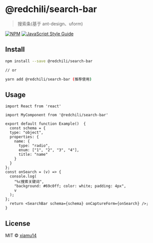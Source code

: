 # @redchili/search-bar

> 搜索条(基于 ant-design、uform)

[![NPM](https://img.shields.io/npm/v/search-bar.svg)](https://www.npmjs.com/package/search-bar) [![JavaScript Style Guide](https://img.shields.io/badge/code_style-standard-brightgreen.svg)](https://standardjs.com)

## Install

```bash
npm install --save @redchili/search-bar

// or

yarn add @redchili/search-bar (推荐使用)

```

## Usage

```tsx
import React from 'react'

import MyComponent from '@redchili/search-bar'

export default function Example()  {
  const schema = {
  type: "object",
  properties: {
    name: {
      type: "radio",
      enum: ["1", "2", "3", "4"],
      title: "name"
    }
  }
};
const onSearch = (v) => {
  console.log(
    "%c搜索关键词",
    "background: #69c0ff; color: white; padding: 4px",
    v
  );
};
  return <SearchBar schema={schema} onCaptureForm={onSearch} />;
}
```

## License

MIT © [xiamu14](https://github.com/xiamu14)
